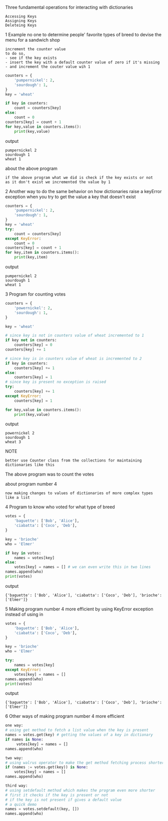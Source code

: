Three fundamental operations for interacting with dictionaries
```text
Accessing Keys
Assigning Keys
Deleteing Keys
```

1 Example no one to determine people' favorite types of breed to devise the menu for a sandwich shop
```text
increment the counter value
to do so, 
- see if the key exists 
- insert the key with a default counter value of zero if it's missing
- and increment the couter value wih 1
```
```python
counters = {
    'pumpernickel': 2,
    'sourdough': 1,
}
key = 'wheat'

if key in counters:
    count = counters[key]
else:
    count = 0
counters[key] = count + 1
for key,value in counters.items():
    print(key,value)
```
output
```text
pumpernickel 2
sourdough 1
wheat 1
```
about the above program 
```
if the above program what we did is check if the key exists or not 
as it don't exist we incremented the value by 1
```

2 Another way to do the same behavior on how dictionaries raise a keyError exception when you try to get the value a key that doesn't exist
```python
counters = {
    'pumpernickel': 2,
    'sourdough': 1,
}
key = 'wheat'
try:
    count = counters[key]
except KeyError:
    count = 0
counters[key] = count + 1
for key,item in counters.items():
    print(key,item)
```
output
```text
pumpernickel 2
sourdough 1
wheat 1 
```

3 Program for counting votes
```python
counters = {
    'powernickel': 2,
    'sourdough': 1,
}

key = 'wheat'

# since key is not in counters value of wheat incremented to 1
if key not in counters:
    counters[key] = 0
counters[key] += 1 

# since key is in counters value of wheat is incremented to 2
if key in counters:
    counters[key] += 1
else:
    counters[key] = 1
# since key is present no exception is raised
try:
    counters[key] += 1
except KeyError:
    counters[key] = 1

for key,value in counters.items():
    print(key,value)
```
output
```text
powernickel 2
sourdough 1
wheat 3
```
NOTE
```text
better use Counter class from the collections for maintaining dictionaries like this
````

The above program was to count the votes

about program number 4
```text
now making changes to values of dictionaries of more complex types
like a list
```

4 Program to know who voted for what type of breed
```python
votes = {
    'baguette': ['Bob', 'Alice'],
    'ciabatta': ['Coco', 'Deb'],
}

key = 'brioche'
who = 'Elmer'

if key in votes:
    names = votes[key]
else:
    votes[key] = names = [] # we can even write this in two lines
names.append(who)
print(votes)
```
output
```text
{'baguette': ['Bob', 'Alice'], 'ciabatta': ['Coco', 'Deb'], 'brioche': ['Elmer']}
```

5 Making program number 4 more efficient by using KeyError exception instead of using in
```python
votes = {
    'baguette': ['Bob', 'Alice'],
    'ciabatta': ['Coco', 'Deb'],
}

key = 'brioche'
who = 'Elmer'

try:
    names = votes[key]
except KeyError:
    votes[key] = names = []
names.append(who)
print(votes)
```

output
```text
{'baguette': ['Bob', 'Alice'], 'ciabatta': ['Coco', 'Deb'], 'brioche': ['Elmer']}
```

6 Other ways of making program number 4 more efficient
```python
one way: 
# using get method to fetch a list value when the key is present
names = votes.get(key) # getting the values of a key in dictionary 
if names is None:
     votes[key] = names = []
names.append(who)

two way: 
# using walrus operator to make the get method fetching process shorter
if (names := votes.get(key)) is None:
    votes[key] = names = []
names.append(who)

third way:
# using setdefault method which makes the program even more shorter
# first it checks if the key is present or not
# if the key is not present if gives a default value
# a quick demo
names = votes.setdefault(key, [])
names.append(who)
```
